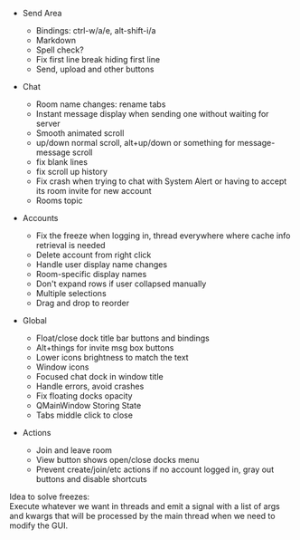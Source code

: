 - Send Area
  - Bindings: ctrl-w/a/e, alt-shift-i/a
  - Markdown
  - Spell check?
  - Fix first line break hiding first line
  - Send, upload and other buttons

- Chat
  - Room name changes: rename tabs
  - Instant message display when sending one without waiting for server
  - Smooth animated scroll
  - up/down normal scroll, alt+up/down or something for message-message scroll
  - fix blank lines
  - fix scroll up history
  - Fix crash when trying to chat with System Alert or having to accept its room
    invite for new account
  - Rooms topic

- Accounts
  - Fix the freeze when logging in,
    thread everywhere where cache info retrieval is needed
  - Delete account from right click
  - Handle user display name changes
  - Room-specific display names
  - Don't expand rows if user collapsed manually
  - Multiple selections
  - Drag and drop to reorder

- Global
  - Float/close dock title bar buttons and bindings
  - Alt+things for invite msg box buttons
  - Lower icons brightness to match the text
  - Window icons
  - Focused chat dock in window title
  - Handle errors, avoid crashes
  - Fix floating docks opacity
  - QMainWindow Storing State
  - Tabs middle click to close

- Actions
  - Join and leave room
  - View button shows open/close docks menu
  - Prevent create/join/etc actions if no account logged in,
    gray out buttons and disable shortcuts

Idea to solve freezes:  
Execute whatever we want in threads and emit a signal with a list of args
and kwargs that will be processed by the main thread when we need to modify
the GUI.

